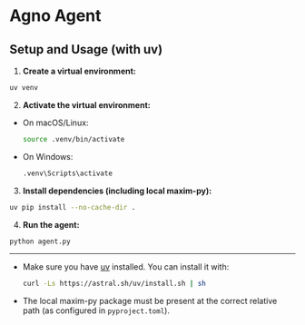 # Agno Agent

## Setup and Usage (with uv)

1. **Create a virtual environment:**

```bash
uv venv
```

2. **Activate the virtual environment:**

- On macOS/Linux:
  ```bash
  source .venv/bin/activate
  ```
- On Windows:
  ```cmd
  .venv\Scripts\activate
  ```

3. **Install dependencies (including local maxim-py):**

```bash
uv pip install --no-cache-dir .
```

4. **Run the agent:**

```bash
python agent.py
```

---

- Make sure you have [uv](https://github.com/astral-sh/uv) installed. You can install it with:
  ```bash
  curl -Ls https://astral.sh/uv/install.sh | sh
  ```
- The local maxim-py package must be present at the correct relative path (as configured in `pyproject.toml`).
